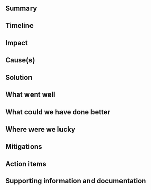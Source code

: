 ## Summary
<!--
Describe the reason and the consequences of the event as short and concise as possible.

Example:
The backend of Oslo Nøkkelen were unavailable for 31 minutes due to an increase in traffic that happened after a
proaktiv melding.
-->

## Timeline
<!-- 
Describe the relevant activites in a timeline format. Remember activities leading up to the event being triggered.

2019-12-30
    23:30 A proactive message got sendt out to all the citizens of Oslo
2019-12-31
    08:23 Oslonøkkelen had been downloaded 30.000 times, distributed evenly across iOS and Android, during the past 3 hours
    09:09 DOWNTIME START - backend fails due to the increased load
    09:14 Received Slack notifications due to an increase in 500 status codes in the backend
    09:16 Initiated an investigation into the issue
    09:18 EVENT START - Team creates the Slack channel #citykey-incident-backend to better cooperate on the issue
    09:20 Manually scaling up the number of backend instances
    09:24 Found the error. The backend fails when it tries to read an item in the database that doesn't exist. Only happens upon a users first login
    09:28 Pull request with a fix created: http://github.com/oslokommune/something/something/pr/298
    09:34 Pull request 298 merged and deployed to production
    09:39 PROBLEM FIXED - Amount of 500 status code requests are decreasing
    09:40 DOWNTIME END - Amount of 500 status codes are down to zero
    10:10 EVENT END - Reaches criteria of 30 minutes with normal activity
-->

## Impact
<!--
Describe the consequences this had for the organization.

Example:
- Approximately 30.000 users downloaded and experienced an error using the app.
- Users already logged in experienced some minor delay in the app
-->

## Cause(s)
<!--
Describe relevant factors that played a part in causing the event.

Example:
The error happened due to a combination of:
- A spike of new users
- A bug in the backend code for user creation
-->

## Solution
<!--
Describe how the problem was fixed.

Example:
- Manually scaled up number of backend instances letting regular traffic stay unaffected
- Created a fix for the database schema
-->

## What went well
<!--
Describe what went well trying to handle the event.

Example:
- Alerting mechanisms worked brilliantly when errors started comming in
- Deploying the database update was fast
-->

## What could we have done better
<!--
Describe what went wrong trying to handle the event.

Example:
- Had to manually roll back the database while testing fixes
-->

## Where were we lucky
<!--
Describe briefly the situations related to this event where we got lucky.

Example:
- Updating the database schema fixed the problem
- Manual horizontal scale up ensured a small amount of users was affected
-->

## Mitigations
<!--
Describe potential steps to prevent this event from happening again, be it technical, processes, etc.

Example:
- Request that proactive messages will be sendt in smaller batches, ideally during regular work hours, for load to be
    better distributed.
- Create tests that cover creation and authentication of users
-->

## Action items
<!--
Describe and reference specific action items

Example:
[KM123](https://trello.com/c/nJpSSGCs/455-post-mortem-the-github-cert-issue) - Add backoff for login in the iOS app
[KM221](https://trello.com/c/nJpSSGCs/455-post-mortem-the-github-cert-issue) - Add tests in the backend for creating a user and authenticating
-->

## Supporting information and documentation
<!--
Add relevant additional information or documentation.

Example: images of metrics that show when something went wrong, relevant pieces of logs, etc
-->
